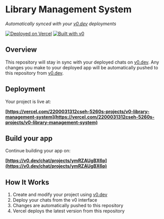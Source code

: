 # Library Management System

*Automatically synced with your [v0.dev](https://v0.dev) deployments*

[![Deployed on Vercel](https://img.shields.io/badge/Deployed%20on-Vercel-black?style=for-the-badge&logo=vercel)](https://vercel.com/2200031312cseh-5260s-projects/v0-library-management-system)
[![Built with v0](https://img.shields.io/badge/Built%20with-v0.dev-black?style=for-the-badge)](https://v0.dev/chat/projects/ymRZAUgBX6p)

## Overview

This repository will stay in sync with your deployed chats on [v0.dev](https://v0.dev).
Any changes you make to your deployed app will be automatically pushed to this repository from [v0.dev](https://v0.dev).

## Deployment

Your project is live at:

**[https://vercel.com/2200031312cseh-5260s-projects/v0-library-management-system](https://vercel.com/2200031312cseh-5260s-projects/v0-library-management-system)**

## Build your app

Continue building your app on:

**[https://v0.dev/chat/projects/ymRZAUgBX6p](https://v0.dev/chat/projects/ymRZAUgBX6p)**

## How It Works

1. Create and modify your project using [v0.dev](https://v0.dev)
2. Deploy your chats from the v0 interface
3. Changes are automatically pushed to this repository
4. Vercel deploys the latest version from this repository